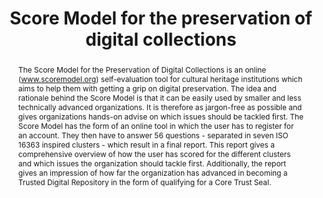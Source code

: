 ---
abstract: The Score Model for the Preservation of Digital Collections is an online
  (www.scoremodel.org) self-evaluation tool for cultural heritage institutions which
  aims to help them with getting a grip on digital preservation. The idea and rationale
  behind the Score Model is that it can be easily used by smaller and less technically
  advanced organizations. It is therefore as jargon-free as possible and gives organizations
  hands-on advise on which issues should be tackled first. The Score Model has the
  form of an online tool in which the user has to register for an account. They then
  have to answer 56 questions - separated in seven ISO 16363 inspired clusters - which
  result in a final report. This report gives a comprehensive overview of how the
  user has scored for the different clusters and which issues the organization should
  tackle first. Additionally, the report gives an impression of how far the organization
  has advanced in becoming a Trusted Digital Repository in the form of qualifying
  for a Core Trust Seal.
creators:
- Robert Gillesse
- Bert Lemmens
date: null
document_url: https://services.phaidra.univie.ac.at/api/object/o:1079911/download
grand_parent: iPRES
institutions: []
keywords: []
landing_page_url: https://phaidra.univie.ac.at/o:1079911
language: eng
layout: publication
license: CC BY 4.0 International
notes_url: null
parent: iPRES 2019
publication_type: paper
size: 136832
slides_url: null
source_name: iPRES
stream_url: null
title: 'Score Model for the preservation of digital collections '
year: 2019
---